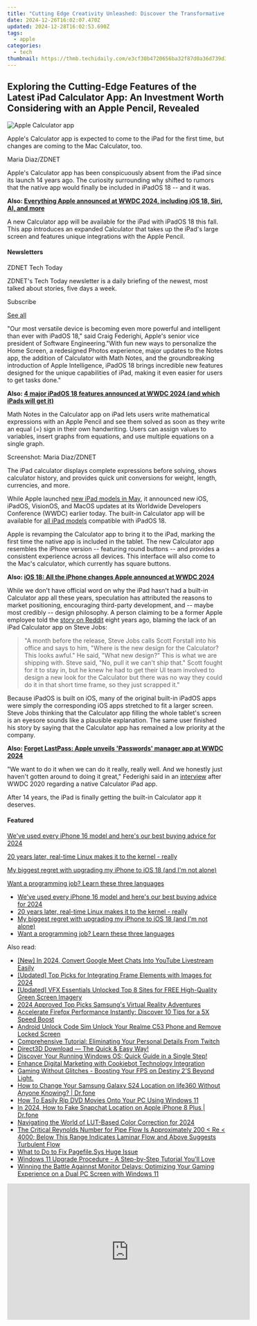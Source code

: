 ```yaml
---
title: "Cutting Edge Creativity Unleashed: Discover the Transformative Features of Final Cut Pro for iPad | Macworld Expo Blog"
date: 2024-12-26T16:02:07.470Z
updated: 2024-12-28T16:02:53.690Z
tags:
  - apple
categories:
  - tech
thumbnail: https://thmb.techidaily.com/e3cf30b4720656ba32f87d0a36d739d3e594003c967c2e7d28e98120dd95b14e.jpg
---
```


## Exploring the Cutting-Edge Features of the Latest iPad Calculator App: An Investment Worth Considering with an Apple Pencil, Revealed

![Apple Calculator app](https://www.zdnet.com/a/img/resize/3dca500849b2414f71f7cdde5377189850450ec3/2024/06/07/a84bb9f2-006b-4d40-bbc2-d2e26d304730/calc.jpg?auto=webp&width=1280)

Apple's Calculator app is expected to come to the iPad for the first time, but changes are coming to the Mac Calculator, too.

Maria Diaz/ZDNET

Apple's Calculator app has been conspicuously absent from the iPad since its launch 14 years ago. The curiosity surrounding why shifted to rumors that the native app would finally be included in iPadOS 18 -- and it was.

**Also: [Everything Apple announced at WWDC 2024, including iOS 18, Siri, AI, and more](https://www.zdnet.com/article/live-updates-everything-apple-announced-at-wwdc-2024-including-ios-18-siri-ai-more/)**

A new Calculator app will be available for the iPad with iPadOS 18 this fall. This app introduces an expanded Calculator that takes up the iPad's large screen and features unique integrations with the Apple Pencil.

#### Newsletters

ZDNET Tech Today

ZDNET's Tech Today newsletter is a daily briefing of the newest, most talked about stories, five days a week.

 Subscribe

[See all](https://www.zdnet.com/newsletters/)

"Our most versatile device is becoming even more powerful and intelligent than ever with iPadOS 18," said Craig Federighi, Apple's senior vice president of Software Engineering."With fun new ways to personalize the Home Screen, a redesigned Photos experience, major updates to the Notes app, the addition of Calculator with Math Notes, and the groundbreaking introduction of Apple Intelligence, iPadOS 18 brings incredible new features designed for the unique capabilities of iPad, making it even easier for users to get tasks done."

**Also: [4 major iPadOS 18 features announced at WWDC 2024 (and which iPads will get it)](https://www.zdnet.com/article/4-major-ipados-18-features-announced-at-wwdc-2024-and-which-ipads-will-get-it/)**

Math Notes in the Calculator app on iPad lets users write mathematical expressions with an Apple Pencil and see them solved as soon as they write an equal (=) sign in their own handwriting. Users can assign values to variables, insert graphs from equations, and use multiple equations on a single graph. 

Screenshot: Maria Diaz/ZDNET

The iPad calculator displays complete expressions before solving, shows calculator history, and provides quick unit conversions for weight, length, currencies, and more. 

While Apple launched [new iPad models in May](https://www.zdnet.com/article/apple-let-loose-ipad-event-recap-m4-ipad-pro-13-inch-ipad-air-apple-pencil-pro-more/), it announced new iOS, iPadOS, VisionOS, and MacOS updates at its Worldwide Developers Conference (WWDC) earlier today. The built-in Calculator app will be available for [all iPad models](https://www.zdnet.com/article/best-ipad/) compatible with iPadOS 18.

Apple is revamping the Calculator app to bring it to the iPad, marking the first time the native app is included in the tablet. The new Calculator app resembles the iPhone version -- featuring round buttons -- and provides a consistent experience across all devices. This interface will also come to the Mac's calculator, which currently has square buttons. 

**Also: [iOS 18: All the iPhone changes Apple announced at WWDC 2024](https://www.zdnet.com/article/ios-18-all-the-iphone-changes-apple-announced-at-wwdc-2024/)**

While we don't have official word on why the iPad hasn't had a built-in Calculator app all these years, speculation has attributed the reasons to market positioning, encouraging third-party development, and -- maybe most credibly -- design philosophy. A person claiming to be a former Apple employee told the [story on Reddit](https://www.reddit.com/r/apple/comments/4dlqgv/comment/d1s5rr9/?utm%5Fsource=share&utm%5Fmedium=web3x&utm%5Fname=web3xcss&utm%5Fterm=1&utm%5Fcontent=share%5Fbutton) eight years ago, blaming the lack of an iPad Calculator app on Steve Jobs:

> "A month before the release, Steve Jobs calls Scott Forstall into his office and says to him, "Where is the new design for the Calculator? This looks awful." He said, "What new design?" This is what we are shipping with. Steve said, "No, pull it we can't ship that." Scott fought for it to stay in, but he knew he had to get their UI team involved to design a new look for the Calculator but there was no way they could do it in that short time frame, so they just scrapped it."

Because iPadOS is built on iOS, many of the original built-in iPadOS apps were simply the corresponding iOS apps stretched to fit a larger screen. Steve Jobs thinking that the Calculator app filling the whole tablet's screen is an eyesore sounds like a plausible explanation. The same user finished his story by saying that the Calculator app has remained a low priority at the company.

**Also: [Forget LastPass: Apple unveils 'Passwords' manager app at WWDC 2024](https://www.zdnet.com/article/forget-lastpass-apple-unveils-passwords-manager-app-at-wwdc-2024/)**

"We want to do it when we can do it really, really well. And we honestly just haven't gotten around to doing it great," Federighi said in an [interview](https://www.youtube.com/watch?v=Q2aaCDNjWEg) after WWDC 2020 regarding a native Calculator iPad app. 

After 14 years, the iPad is finally getting the built-in Calculator app it deserves. 

#### Featured

[We've used every iPhone 16 model and here's our best buying advice for 2024](https://www.zdnet.com/article/iphone-16-pro-max-buying-advice-2024/ "We've used every iPhone 16 model and here's our best buying advice for 2024")

[20 years later, real-time Linux makes it to the kernel - really](https://www.zdnet.com/article/20-years-later-real-time-linux-makes-it-to-the-kernel-really/ "20 years later, real-time Linux makes it to the kernel - really")

[My biggest regret with upgrading my iPhone to iOS 18 (and I'm not alone)](https://www.zdnet.com/article/my-biggest-regret-with-upgrading-my-iphone-to-ios-18-and-im-not-alone/ "My biggest regret with upgrading my iPhone to iOS 18 (and I'm not alone)")

[Want a programming job? Learn these three languages](https://www.zdnet.com/article/want-a-programming-job-learn-these-three-languages/ "Want a programming job? Learn these three languages")

* [We've used every iPhone 16 model and here's our best buying advice for 2024](https://www.zdnet.com/article/iphone-16-pro-max-buying-advice-2024/ "We've used every iPhone 16 model and here's our best buying advice for 2024")
* [20 years later, real-time Linux makes it to the kernel - really](https://www.zdnet.com/article/20-years-later-real-time-linux-makes-it-to-the-kernel-really/ "20 years later, real-time Linux makes it to the kernel - really")
* [My biggest regret with upgrading my iPhone to iOS 18 (and I'm not alone)](https://www.zdnet.com/article/my-biggest-regret-with-upgrading-my-iphone-to-ios-18-and-im-not-alone/ "My biggest regret with upgrading my iPhone to iOS 18 (and I'm not alone)")
* [Want a programming job? Learn these three languages](https://www.zdnet.com/article/want-a-programming-job-learn-these-three-languages/ "Want a programming job? Learn these three languages")

<ins class="adsbygoogle"
     style="display:block"
     data-ad-format="autorelaxed"
     data-ad-client="ca-pub-7571918770474297"
     data-ad-slot="1223367746"></ins>

<ins class="adsbygoogle"
     style="display:block"
     data-ad-client="ca-pub-7571918770474297"
     data-ad-slot="8358498916"
     data-ad-format="auto"
     data-full-width-responsive="true"></ins>

<span class="atpl-alsoreadstyle">Also read:</span>
<div><ul>
<li><a href="https://facebook-record-videos.techidaily.com/new-in-2024-convert-google-meet-chats-into-youtube-livestream-easily/"><u>[New] In 2024, Convert Google Meet Chats Into YouTube Livestream Easily</u></a></li>
<li><a href="https://vp-tips.techidaily.com/updated-top-picks-for-integrating-frame-elements-with-images-for-2024/"><u>[Updated] Top Picks for Integrating Frame Elements with Images for 2024</u></a></li>
<li><a href="https://youtube-webster.techidaily.com/ed-vfx-essentials-unlocked-top-8-sites-for-free-high-quality-green-screen-imagery/"><u>[Updated] VFX Essentials Unlocked Top 8 Sites for FREE High-Quality Green Screen Imagery</u></a></li>
<li><a href="https://fox-helps.techidaily.com/2024-approved-top-picks-samsungs-virtual-reality-adventures/"><u>2024 Approved Top Picks Samsung's Virtual Reality Adventures</u></a></li>
<li><a href="https://tech-haven.techidaily.com/accelerate-firefox-performance-instantly-discover-10-tips-for-a-5x-speed-boost/"><u>Accelerate Firefox Performance Instantly: Discover 10 Tips for a 5X Speed Boost</u></a></li>
<li><a href="https://sim-unlock.techidaily.com/android-unlock-code-sim-unlock-your-realme-c53-phone-and-remove-locked-screen-by-drfone-android/"><u>Android Unlock Code Sim Unlock Your Realme C53 Phone and Remove Locked Screen</u></a></li>
<li><a href="https://techno-recovery.techidaily.com/comprehensive-tutorial-eliminating-your-personal-details-from-twitch/"><u>Comprehensive Tutorial: Eliminating Your Personal Details From Twitch</u></a></li>
<li><a href="https://tech-haven.techidaily.com/1723808255612-direct3d-download-the-quick-and-easy-way/"><u>Direct3D Download — The Quick & Easy Way!</u></a></li>
<li><a href="https://tech-haven.techidaily.com/1723807876569-discover-your-running-windows-os-quick-guide-in-a-single-step/"><u>Discover Your Running Windows OS: Quick Guide in a Single Step!</u></a></li>
<li><a href="https://solve-helper.techidaily.com/enhance-digital-marketing-with-cookiebot-technology-integration/"><u>Enhance Digital Marketing with Cookiebot Technology Integration</u></a></li>
<li><a href="https://tech-haven.techidaily.com/1723808028853-gaming-without-glitches-boosting-your-fps-on-destiny-2s-beyond-light/"><u>Gaming Without Glitches - Boosting Your FPS on Destiny 2'S Beyond Light.</u></a></li>
<li><a href="https://location-social.techidaily.com/how-to-change-your-samsung-galaxy-s24-location-on-life360-without-anyone-knowing-drfone-by-drfone-virtual-android/"><u>How to Change Your Samsung Galaxy S24 Location on life360 Without Anyone Knowing? | Dr.fone</u></a></li>
<li><a href="https://tech-haven.techidaily.com/1723808072844-how-to-easily-rip-dvd-movies-onto-your-pc-using-windows-11/"><u>How To Easily Rip DVD Movies Onto Your PC Using Windows 11</u></a></li>
<li><a href="https://location-social.techidaily.com/in-2024-how-to-fake-snapchat-location-on-apple-iphone-8-plus-drfone-by-drfone-virtual-ios/"><u>In 2024, How to Fake Snapchat Location on Apple iPhone 8 Plus | Dr.fone</u></a></li>
<li><a href="https://extra-guidance.techidaily.com/navigating-the-world-of-lut-based-color-correction-for-2024/"><u>Navigating the World of LUT-Based Color Correction for 2024</u></a></li>
<li><a href="https://tech-haven.techidaily.com/1723808139375-the-critical-reynolds-number-for-pipe-flow-is-approximately-200-(-re-(-4000-below-this-range-indicates-laminar-flow-and-above-suggests-turbulent-flow/"><u>The Critical Reynolds Number for Pipe Flow Is Approximately 200 < Re < 4000; Below This Range Indicates Laminar Flow and Above Suggests Turbulent Flow</u></a></li>
<li><a href="https://tech-haven.techidaily.com/what-to-do-to-fix-pagefilesys-huge-issue/"><u>What to Do to Fix Pagefile.Sys Huge Issue</u></a></li>
<li><a href="https://tech-haven.techidaily.com/windows-11-upgrade-procedure-a-step-by-step-tutorial-youll-love/"><u>Windows 11 Upgrade Procedure - A Step-by-Step Tutorial You'll Love</u></a></li>
<li><a href="https://tech-haven.techidaily.com/winning-the-battle-againnst-monitor-delays-optimizing-your-gaming-experience-on-a-dual-pc-screen-with-windows-11/"><u>Winning the Battle Againnst Monitor Delays: Optimizing Your Gaming Experience on a Dual PC Screen with Windows 11</u></a></li>
</ul></div>

<!-- affiliate ads begin -->
<iframe width="560" height="315" src="https://www.youtube.com/embed/LdVT_-3gESA?si=_HfjpbUEHSRKTXjt" title="YouTube video player" frameborder="0" allow="accelerometer; autoplay; clipboard-write; encrypted-media; gyroscope; picture-in-picture; web-share" referrerpolicy="strict-origin-when-cross-origin" allowfullscreen></iframe>
<!-- affiliate ads end -->

